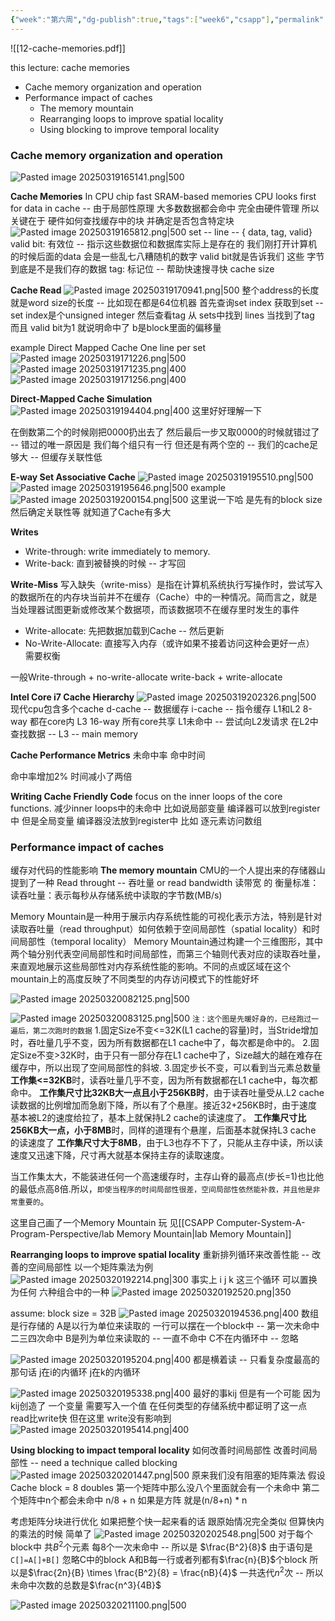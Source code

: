 ```yaml
---
{"week":"第六周","dg-publish":true,"tags":["week6","csapp"],"permalink":"/CSAPP Computer-System-A-Program-Perspective/Lecture 12 Cache Memories/","dgPassFrontmatter":true,"noteIcon":""}
---
```


![[12-cache-memories.pdf]]

this lecture: cache memories
- Cache memory organization and operation
- Performance impact of caches
	- The memory mountain
	- Rearranging loops to improve spatial locality
	- Using blocking to improve temporal locality
### Cache memory organization and operation
![Pasted image 20250319165141.png|500](/img/user/accessory/Pasted%20image%2020250319165141.png)

**Cache Memories**
In CPU chip
fast SRAM-based memories
CPU looks first for data in cache -- 由于局部性原理  大多数数据都会命中
完全由硬件管理
所以关键在于 硬件如何查找缓存中的块 并确定是否包含特定块
![Pasted image 20250319165812.png|500](/img/user/accessory/Pasted%20image%2020250319165812.png)
set -- line -- { data, tag, valid}
valid bit: 有效位 -- 指示这些数据位和数据库实际上是存在的   我们刚打开计算机的时候后面的data 会是一些乱七八糟随机的数字  valid bit就是告诉我们 这些 字节 到底是不是我们存的数据
tag: 标记位 -- 帮助快速搜寻快
cache size

**Cache Read**
![Pasted image 20250319170941.png|500](/img/user/accessory/Pasted%20image%2020250319170941.png)
整个address的长度就是word size的长度  -- 比如现在都是64位机器
首先查询set index 获取到set -- set index是个unsigned integer
然后查看tag 从 sets中找到 lines
当找到了tag 而且 valid bit为1 就说明命中了
b是block里面的偏移量

example  Direct Mapped Cache
One line per set
![Pasted image 20250319171226.png|500](/img/user/accessory/Pasted%20image%2020250319171226.png)
![Pasted image 20250319171235.png|400](/img/user/accessory/Pasted%20image%2020250319171235.png)
![Pasted image 20250319171256.png|400](/img/user/accessory/Pasted%20image%2020250319171256.png)

**Direct-Mapped Cache Simulation**
![Pasted image 20250319194404.png|400](/img/user/accessory/Pasted%20image%2020250319194404.png)
这里好好理解一下

在倒数第二个的时候刚把0000扔出去了  然后最后一步又取0000的时候就错过了 -- 错过的唯一原因是 我们每个组只有一行
但还是有两个空的 -- 我们的cache足够大 -- 但缓存关联性低

**E-way Set Associative Cache**
![Pasted image 20250319195510.png|500](/img/user/accessory/Pasted%20image%2020250319195510.png)
![Pasted image 20250319195646.png|500](/img/user/accessory/Pasted%20image%2020250319195646.png)
example
![Pasted image 20250319200154.png|500](/img/user/accessory/Pasted%20image%2020250319200154.png)
这里说一下哈  是先有的block size  然后确定关联性等  就知道了Cache有多大


**Writes**
- Write-through: write immediately to memory.
- Write-back: 直到被替换的时候 -- 才写回

**Write-Miss**
写入缺失（write-miss）是指在计算机系统执行写操作时，尝试写入的数据所在的内存块当前并不在缓存（Cache）中的一种情况。简而言之，就是当处理器试图更新或修改某个数据项，而该数据项不在缓存里时发生的事件
- Write-allocate: 先把数据加载到Cache -- 然后更新
- No-Write-Allocate: 直接写入内存（或许如果不接着访问这种会更好一点）
需要权衡

一般Write-through + no-write-allocate
write-back + write-allocate

**Intel Core i7 Cache Hierarchy**
![Pasted image 20250319202326.png|500](/img/user/accessory/Pasted%20image%2020250319202326.png)
现代cpu包含多个cache
d-cache -- 数据缓存
i-cache -- 指令缓存
L1和L2 8-way 都在core内
L3 16-way 所有core共享
L1未命中 -- 尝试向L2发请求 在L2中查找数据 -- L3 -- main memory

**Cache Performance Metrics**
未命中率
命中时间


命中率增加2%  时间减小了两倍

**Writing Cache Friendly Code**
focus on the inner loops of the core functions.
减少inner loops中的未命中
比如说局部变量 编译器可以放到register中  但是全局变量 编译器没法放到register中
比如 逐元素访问数组


### Performance impact of caches
缓存对代码的性能影响
**The memory  mountain**
CMU的一个人提出来的存储器山
提到了一种 Read throught -- 吞吐量 or  read bandwidth 读带宽  的 衡量标准：
读吞吐量：表示每秒从存储系统中读取的字节数(MB/s)

Memory Mountain是一种用于展示内存系统性能的可视化表示方法，特别是针对读取吞吐量（read throughput）如何依赖于空间局部性（spatial locality）和时间局部性（temporal locality）
Memory Mountain通过构建一个三维图形，其中两个轴分别代表空间局部性和时间局部性，而第三个轴则代表对应的读取吞吐量，来直观地展示这些局部性对内存系统性能的影响。不同的点或区域在这个mountain上的高度反映了不同类型的内存访问模式下的性能好坏

![Pasted image 20250320082125.png|500](/img/user/accessory/Pasted%20image%2020250320082125.png)



![Pasted image 20250320083125.png|500](/img/user/accessory/Pasted%20image%2020250320083125.png)
`注：这个图是先暖好身的，已经跑过一遍后，第二次跑时的数据` 1.固定Size不变<=32K(L1 cache的容量)时，当Stride增加时，吞吐量几乎不变，因为所有数据都在L1 cache中了，每次都是命中的。 2.固定Size不变>32K时，由于只有一部分存在L1 cache中了，Size越大的越在难存在缓存中，所以出现了空间局部性的斜坡. 3.固定步长不变，可以看到当元素总数量 **工作集<=32KB**时，读吞吐量几乎不变，因为所有数据都在L1 cache中，每次都命中。 **工作集尺寸比32KB大一点且小于256KB时**，由于读吞吐量受从.L2 cache读数据的比例增加而急剧下降，所以有了个悬崖。接近32+256KB时，由于速度基本被L2的速度给拉了，基本上就保持L2 cache的读速度了。 **工作集尺寸比256KB大一点，小于8MB**时，同样的道理有个悬崖，后面基本就保持L3 cache 的读速度了 **工作集尺寸大于8MB**，由于L3也存不下了，只能从主存中读，所以读速度又迅速下降，尺寸再大就基本保持主存的读取速度。

当工作集太大，不能装进任何一个高速缓存时，主存山脊的最高点(步长=1)也比他的最低点高8倍.所以，`即使当程序的时间局部性很差，空间局部性依然能补救，并且他是非常重要的`。

这里自己画了一个Memory Mountain 玩 见[[CSAPP Computer-System-A-Program-Perspective/lab Memory Mountain\|lab Memory Mountain]]

**Rearranging loops to improve spatial locality**
重新排列循环来改善性能 -- 改善的空间局部性
以一个矩阵乘法为例
![Pasted image 20250320192214.png|300](/img/user/accessory/Pasted%20image%2020250320192214.png)
事实上 i j k 这三个循环 可以置换为任何 六种组合中的一种
![Pasted image 20250320192520.png|350](/img/user/accessory/Pasted%20image%2020250320192520.png)

assume: block size = 32B
![Pasted image 20250320194536.png|400](/img/user/accessory/Pasted%20image%2020250320194536.png)
数组是行存储的
A是以行为单位来读取的 一行可以摆在一个block中  -- 第一次未命中 二三四次命中
B是列为单位来读取的 --  一直不命中
C不在内循环中 -- 忽略

![Pasted image 20250320195204.png|400](/img/user/accessory/Pasted%20image%2020250320195204.png)
都是横着读 -- 只看复杂度最高的那句话  j在i的内循环  j在k的内循环

![Pasted image 20250320195338.png|400](/img/user/accessory/Pasted%20image%2020250320195338.png)
最好的事kij 但是有一个可能 因为kij创造了 一个变量 需要写入一个值
在任何类型的存储系统中都证明了这一点  read比write快
但在这里 write没有影响到
![Pasted image 20250320195414.png|400](/img/user/accessory/Pasted%20image%2020250320195414.png)

**Using blocking to impact temporal locality**
如何改善时间局部性
改善时间局部性 -- need a technique called blocking
![Pasted image 20250320201447.png|500](/img/user/accessory/Pasted%20image%2020250320201447.png)
原来我们没有阻塞的矩阵乘法  假设Cache block = 8 doubles  第一个矩阵中那么没八个里面就会有一个未命中  第二个矩阵中n个都会未命中
n/8 + n
如果是方阵  就是(n/8+n) * n

考虑矩阵分块进行优化
如果把整个快一起来看的话 跟原始情况完全类似
但算快内的乘法的时候 简单了
![Pasted image 20250320202548.png|500](/img/user/accessory/Pasted%20image%2020250320202548.png)
对于每个block中 共$B^2$个元素 每8个一次未命中 -- 所以是 $\frac{B^2}{8}$
由于语句是`C[]=A[]+B[]` 忽略C中的block  A和B每一行或者列都有$\frac{n}{B}$个block
所以是$\frac{2n}{B} \times \frac{B^2}{8} = \frac{nB}{4}$
一共迭代$n^2$次 --  所以未命中次数的总数是$\frac{n^3}{4B}$

![Pasted image 20250320211100.png|500](/img/user/accessory/Pasted%20image%2020250320211100.png)






